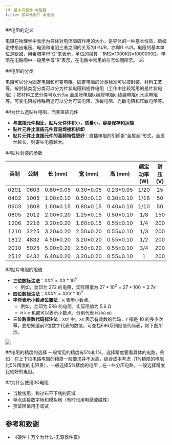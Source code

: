 ```yaml
---
id：基本元器件-电阻器
title: 基本元器件-电阻器                
---
```


##电阻的定义

电阻在物理学中表示为导体对电流阻碍作用的大小，是导体的一种基本性质，欧姆定律指出电压、电流和电阻三者之间的关系为I=U/R，亦即R =U/I。电阻的基本单位是欧姆，用希腊字母“Ω”来表示，单位的换算：1MΩ=1000KΩ=1000000Ω。电阻在电路图中一般用字母“R”表示，在电路中常用的符号如图所示。
![](https://img-blog.csdn.net/20131105194931937)

##电阻的分类

电阻可以分为固定电阻和可变电阻。固定电阻的分类标准可以按封装、材料工艺等。按封装类型分类可以分为片状电阻和插件电阻（工作中比较常用的是片状电阻）；按材料工艺分类可以分为a.金属膜电阻b.碳膜电阻c.线绕电阻d.水泥电阻等。可变电阻按特殊用途可以分为可调电阻、热敏电阻、光敏电阻和压敏电阻等。

##为什么选贴片电阻，而非直插元件

- **与直插元件相比，贴片元件体积小，质量小，容易保存和运输**
- **贴片元件比直插元件容易焊接和拆卸**
- **贴片元件比直插元件的高频特性更好**：直插电阻的引脚是“金属丝”形式，金属丝越长，则寄生电感越大。

##贴片封装的参数

| 英制 | 公制 |  长 (mm)  |  宽 (mm)  |  高 (mm)  | 额定功率 (W) | 耐压 (V) |
| :--: | :--: | :-------: | :-------: | :-------: | :----------: | :------: |
| 0201 | 0603 | 0.60±0.05 | 0.30±0.05 | 0.23±0.05 |     1/20     |    25    |
| 0402 | 1005 | 1.00±0.10 | 0.50±0.10 | 0.30±0.10 |     1/16     |    50    |
| 0603 | 1608 | 1.60±0.15 | 0.80±0.15 | 0.40±0.10 |     1/10     |    50    |
| 0805 | 2012 | 2.00±0.20 | 1.25±0.15 | 0.50±0.10 |     1/8      |   150    |
| 1206 | 3216 | 3.20±0.20 | 1.60±0.15 | 0.55±0.10 |     1/4      |   200    |
| 1210 | 3225 | 3.20±0.20 | 2.50±0.20 | 0.55±0.10 |     1/3      |   200    |
| 1812 | 4832 | 4.50±0.20 | 3.20±0.20 | 0.55±0.10 |     1/2      |   200    |
| 2010 | 5025 | 5.00±0.20 | 2.50±0.20 | 0.55±0.10 |     3/4      |   200    |
| 2512 | 6432 | 6.40±0.20 | 3.20±0.20 | 0.55±0.10 |      1       |   200    |

##贴片电阻的阻值

- **三位数标注法**：$XXY = XX * 10^Y$
  - 例如，丝印为 272 的电阻，实际阻值为 $27 * 10^2=27 * 100=2.7k$
- **四位数标注法**：$XXXY = XXX * 10^Y$
- **字母表示小数点位置法**：`R` 表示小数点。
  - 例如，丝印为 5R6 的电阻，实际阻值为 5.6 Ω
  - `M` `k` `m` 也都可以表示小数点，分别代表 `MΩ` `kΩ` `mΩ`
- **三位数乘数代码标注法**：`XXY` 中，`XX` 表示有效数的代码，`Y` 指是 10 的多少次幂，要想知道前2位数字代表的数值，可查找E96系列阻值代码表，如下图所示。

![](https://wiki-media-1253965369.cos.ap-guangzhou.myqcloud.com/img/20210704112625.png)

##电阻的精度的选择
一般常见的精度有5%和1%，选择精度要看具体的电路，例如：在上下拉电路电阻的精度一般要求并不太高，综合成本考虑（1%精度的电阻比5%精度的电阻贵），一般选择5%精度的电阻；在一些分压电路，一般选择精度比较好的电阻。

##为什么使用0Ω电阻

- 当跳线用，跨过布不下线的区域
- 单点连接数字地和模拟地（有时也用电感或磁珠）
- 预留阻值用于调试



## 参考和致谢

- 《硬件十万个为什么-无源器件篇》

